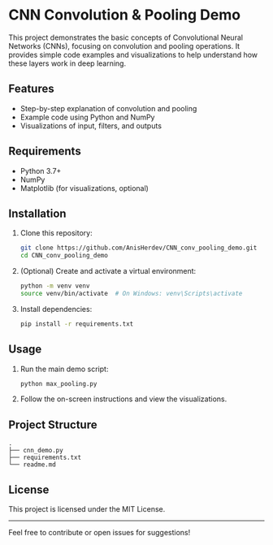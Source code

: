 # CNN Convolution & Pooling Demo

This project demonstrates the basic concepts of Convolutional Neural Networks (CNNs), focusing on convolution and pooling operations. It provides simple code examples and visualizations to help understand how these layers work in deep learning.

## Features

- Step-by-step explanation of convolution and pooling
- Example code using Python and NumPy
- Visualizations of input, filters, and outputs

## Requirements

- Python 3.7+
- NumPy
- Matplotlib (for visualizations, optional)

## Installation

1. Clone this repository:
    ```bash
    git clone https://github.com/AnisHerdev/CNN_conv_pooling_demo.git
    cd CNN_conv_pooling_demo
    ```

2. (Optional) Create and activate a virtual environment:
    ```bash
    python -m venv venv
    source venv/bin/activate  # On Windows: venv\Scripts\activate
    ```

3. Install dependencies:
    ```bash
    pip install -r requirements.txt
    ```

## Usage

1. Run the main demo script:
    ```bash
    python max_pooling.py
    ```

2. Follow the on-screen instructions and view the visualizations.

## Project Structure

```
.
├── cnn_demo.py
├── requirements.txt
└── readme.md
```

## License

This project is licensed under the MIT License.

---

Feel free to contribute or open issues for suggestions!